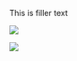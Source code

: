This is filler text

![](https://upload.wikimedia.org/wikipedia/commons/a/a5/GameCube_controller.png)

![](https://thumbs.gfycat.com/UnnaturalWellmadeAxisdeer-small.gif)
